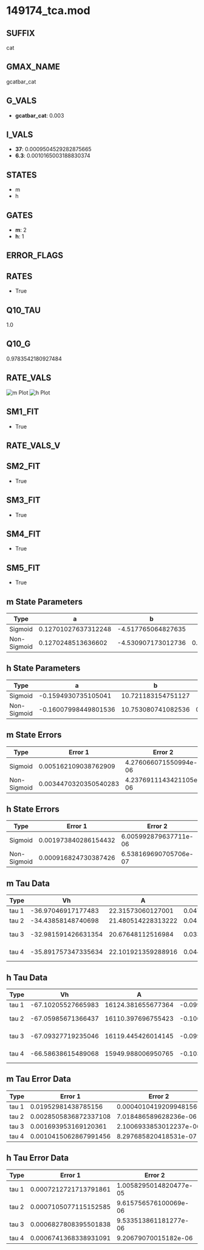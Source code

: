 # 149174_tca.mod

## SUFFIX

cat

## GMAX_NAME

gcatbar_cat

## G_VALS

- **gcatbar_cat**: 0.003

## I_VALS

- **37**: 0.0009504529282875665
- **6.3**: 0.0010165003188830374

## STATES

- m
- h

## GATES

- **m**: 2
- **h**: 1

## ERROR_FLAGS


## RATES

- True

## Q10_TAU

1.0

## Q10_G

0.9783542180927484

## RATE_VALS

![m Plot](/Users/pbozelos/Dropbox/icg-Chai-Panos/supermodels/output_markdown_files/Ca/149174_tca.mod/images/m.png)
![h Plot](/Users/pbozelos/Dropbox/icg-Chai-Panos/supermodels/output_markdown_files/Ca/149174_tca.mod/images/h.png)

## SM1_FIT

- True

## RATE_VALS_V

## SM2_FIT

- True

## SM3_FIT

- True

## SM4_FIT

- True

## SM5_FIT

- True

## m State Parameters

| Type | a | b | c | d |
| --- | --- | --- | --- | --- |
| Sigmoid | 0.12701027637312248 | -4.517765064827635 |
| Non-Sigmoid | 0.1270248513636602 | -4.530907173012736 | 0.9999997432292526 | -0.002114943996324059 |

## h State Parameters

| Type | a | b | c | d |
| --- | --- | --- | --- | --- |
| Sigmoid | -0.1594930735105041 | 10.721183154751127 |
| Non-Sigmoid | -0.16007998449801536 | 10.753080741082536 | 0.9973549689694348 | -8.718368450322913e-05 |

## m State Errors

| Type | Error 1 | Error 2 | Error 3 |
| --- | --- | --- | --- |
| Sigmoid | 0.005162109038762909 | 4.276066071550994e-06 | 0.0031072296486355203 |
| Non-Sigmoid | 0.0034470320350540283 | 4.2376911143421105e-06 | 0.002074872897625408 |

## h State Errors

| Type | Error 1 | Error 2 | Error 3 |
| --- | --- | --- | --- |
| Sigmoid | 0.001973840286154432 | 6.005992879637711e-06 | 0.0017232734070748935 |
| Non-Sigmoid | 0.000916824730387426 | 6.538169690705706e-07 | 0.0008004394721841476 |

## m Tau Data

| Type | Vh | A | b1 | b2 | c1 | c2 | d1 | d2 | e1 | e2 |
| --- | --- | --- | --- | --- | --- | --- | --- | --- | --- | --- |
| tau 1 | -36.97046917177483 | 22.31573060127001 | 0.047459332972546626 | 0.07399987307217684 |
| tau 2 | -34.43858148740698 | 21.480514228313222 | 0.041609149421704565 | -4.398784364622769e-05 | 0.08805572228806889 | -0.00033883098425167076 |
| tau 3 | -32.981591426631354 | 20.67648112516984 | 0.03364761448386031 | -0.00025526400192315684 | -1.8608571135818125e-06 | 0.09083955929021496 | -0.0003809777138680207 | -3.2023809545706957e-08 |
| tau 4 | -35.891757347335634 | 22.101921359288916 | 0.04497975765125998 | -4.187818278571494e-05 | -9.00650836929229e-07 | -6.0964904067449776e-09 | 0.07984331067744388 | -1.4047439849752764e-05 | -4.566863455881346e-06 | 1.954538274619031e-08 |

## h Tau Data

| Type | Vh | A | b1 | b2 | c1 | c2 | d1 | d2 | e1 | e2 |
| --- | --- | --- | --- | --- | --- | --- | --- | --- | --- | --- |
| tau 1 | -67.10205527665983 | 16124.381655677364 | -0.09983849994837381 | -0.06144881054756237 |
| tau 2 | -67.05985671366437 | 16110.397696755423 | -0.10005016354904067 | 3.1472881761990225e-06 | -0.06114228086411708 | 6.940984927917729e-06 |
| tau 3 | -67.09327719235046 | 16119.445426014145 | -0.09945981526092654 | -2.690234660623695e-05 | 4.310066745641451e-07 | -0.06096950886924713 | 3.0110772999940646e-05 | 4.981530809357646e-07 |
| tau 4 | -66.58638615489068 | 15949.988006950765 | -0.10352138308748889 | 0.00013701079911072897 | -2.5914822537517002e-06 | 2.075407813929116e-08 | -0.05847550693869232 | 5.917117196649494e-05 | -5.652483104874061e-07 | -2.2815425787020282e-08 |

## m Tau Error Data

| Type | Error 1 | Error 2 | Error 3 |
| --- | --- | --- | --- |
| tau 1 | 0.01952981438785156 | 0.00040104192099481566 | 0.011833527782183592 |
| tau 2 | 0.0028505836872337108 | 7.018486589628236e-06 | 0.00172722897352791 |
| tau 3 | 0.001693953169120361 | 2.1006933853012237e-06 | 0.0010264020686736744 |
| tau 4 | 0.0010415062867991456 | 8.297685820418531e-07 | 0.0006310706971092919 |

## h Tau Error Data

| Type | Error 1 | Error 2 | Error 3 |
| --- | --- | --- | --- |
| tau 1 | 0.0007212721713791861 | 1.0058295014820477e-05 | 0.0005795864285014326 |
| tau 2 | 0.0007105077115152585 | 9.615756576100069e-06 | 0.0005709365247690439 |
| tau 3 | 0.0006827808395501838 | 9.533513861181277e-06 | 0.0005486562825339587 |
| tau 4 | 0.0006741368338931091 | 9.20679070015182e-06 | 0.00054171029381357 |

